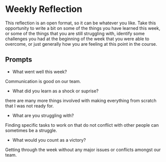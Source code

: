 # Weekly Reflection
This reflection is an open format, so it can be whatever you like. Take this opportunity to write a bit on some of the things you have learned this week, or some of the things that you are still struggling with, identify some challenges you had at the beginning of the week that you were able to overcome, or just generally how you are feeling at this point in the course.

## Prompts
- What went well this week?

Communication is good on our team.
- What did you learn as a shock or suprise?

there are many more things involved with making everything from scratch that I was not ready for.
- What are you struggling with?

Finding specific tasks to work on that do not conflict with other people can sometimes be a struggle.
- What would you count as a victory?

Getting through the week without any major issues or conflicts amongst our team. 